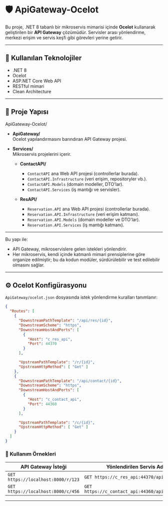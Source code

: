 # 🛡️ ApiGateway-Ocelot

Bu proje, .NET 8 tabanlı bir mikroservis mimarisi içinde **Ocelot** kullanarak geliştirilen bir **API Gateway** çözümüdür. Servisler arası yönlendirme, merkezi erişim ve servis keşfi gibi görevleri yerine getirir.

---

## 🧰 Kullanılan Teknolojiler

- .NET 8
- Ocelot
- ASP.NET Core Web API
- RESTful mimari
- Clean Architecture

---

## 📁 Proje Yapısı

ApiGateway-Ocelot/
- **ApiGateway/**  
  Ocelot yapılandırmasını barındıran API Gateway projesi.

- **Services/**  
  Mikroservis projelerini içerir.

  - **ContactAPI/**  
    - `ContactAPI` ana Web API projesi (controllerlar burada).  
    - `ContactAPI.Infrastructure` (veri erişim, repositoryler vb.).  
    - `ContactAPI.Models` (domain modeller, DTO'lar).  
    - `ContactAPI.Services` (iş mantığı ve servisler).

  - **ResAPI/**  
    - `Reservation.API` ana Web API projesi (controllerlar burada).  
    - `Reservation.API.Infrastructure` (veri erişim katmanı).  
    - `Reservation.API.Models` (domain modeller ve DTO'lar).  
    - `Reservation.API.Services` (iş mantığı katmanı).

---

Bu yapı ile:

- API Gateway, mikroservislere gelen istekleri yönlendirir.  
- Her mikroservis, kendi içinde katmanlı mimari prensiplerine göre organize edilmiştir; bu da kodun modüler, sürdürülebilir ve test edilebilir olmasını sağlar.

---






## ⚙️ Ocelot Konfigürasyonu

`ApiGateway/ocelot.json` dosyasında istek yönlendirme kuralları tanımlanır:

```json
{
  "Routes": [
    {
      "DownstreamPathTemplate": "/api/res/{id}",
      "DownstreamScheme": "https",
      "DownstreamHostAndPorts": [
        {
          "Host": "c_res_api",
          "Port": 44370
        }
      ],

      "UpstreamPathTemplate": "/r/{id}",
      "UpstreamHttpMethod": [ "Get" ]
    },
    {
      "DownstreamPathTemplate": "/api/contact/{id}",
      "DownstreamScheme": "https",
      "DownstreamHostAndPorts": [
        {
          "Host": "c_contact_api",
          "Port": 44360
        }
      ],

      "UpstreamPathTemplate": "/c/{id}",
      "UpstreamHttpMethod": [ "Get" ]
    }
  ]  
}
````

### 🚀 Kullanım Örnekleri

| API Gateway İsteği                     | Yönlendirilen Servis Adresi                     |
|---------------------------------------|-------------------------------------------------|
| `GET https://localhost:8000/r/123`    | `GET https://c_res_api:44370/api/res/123`       |
| `GET https://localhost:8000/c/456`    | `GET https://c_contact_api:44360/api/contact/456` |

---





